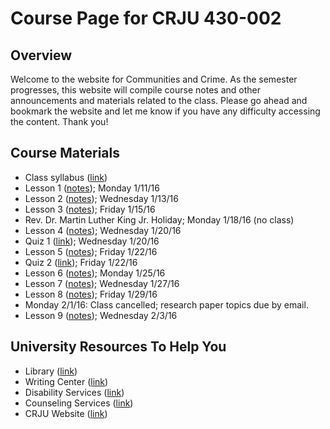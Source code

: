 # Course Page for CRJU 430-002 

## Overview

Welcome to the website for Communities and Crime. As the semester progresses,
this website will compile course notes and other announcements and 
materials related to the class. Please go ahead and bookmark the website and
let me know if you have any difficulty accessing the content. Thank you!

## Course Materials

* Class syllabus ([link](syllabus.md))
* Lesson 1 ([notes](lesson1.md)); Monday 1/11/16
* Lesson 2 ([notes](lesson2.md)); Wednesday 1/13/16
* Lesson 3 ([notes](lesson3.md)); Friday 1/15/16
* Rev. Dr. Martin Luther King Jr. Holiday; Monday 1/18/16 (no class)
* Lesson 4 ([notes](lesson4.md)); Wednesday 1/20/16
* Quiz 1 ([link](quiz1.md)); Wednesday 1/20/16
* Lesson 5 ([notes](lesson5.md)); Friday 1/22/16
* Quiz 2 ([link](quiz2.md)); Friday 1/22/16
* Lesson 6 ([notes](lesson6.md)); Monday 1/25/16
* Lesson 7 ([notes](lesson7.md)); Wednesday 1/27/16
* Lesson 8 ([notes](lesson8.md)); Friday 1/29/16
* Monday 2/1/16: Class cancelled; research paper topics due by email.
* Lesson 9 ([notes](lesson9.md)); Wednesday 2/3/16

## University Resources To Help You

* Library ([link](http://library.sc.edu/p/TCL))
* Writing Center ([link](http://artsandsciences.sc.edu/write/university-writing-center))
* Disability Services ([link](https://www.sa.sc.edu/sds/))
* Counseling Services ([link](https://www.sa.sc.edu/shs/cp/))
* CRJU Website ([link](https://artsandsciences.sc.edu/crju/))
